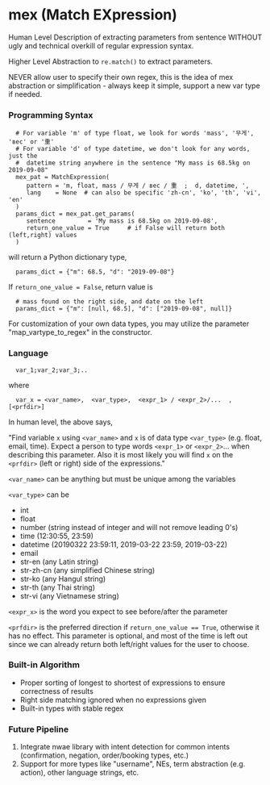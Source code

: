 # mex (Match EXpression)

Human Level Description of extracting parameters from sentence WITHOUT
ugly and technical overkill of regular expression syntax.

Higher Level Abstraction to ```re.match()``` to extract parameters.

NEVER allow user to specify their own regex, this is the idea of mex
abstraction or simplification - always keep it simple, support a new
var type if needed.


### Programming Syntax

```
  # For variable 'm' of type float, we look for words 'mass', '무게', 'вес' or '重'
  # For variable 'd' of type datetime, we don't look for any words, just the
  #  datetime string anywhere in the sentence "My mass is 68.5kg on 2019-09-08"
  mex_pat = MatchExpression(
     pattern = 'm, float, mass / 무게 / вес / 重  ;  d, datetime, ',
     lang    = None  # can also be specific 'zh-cn', 'ko', 'th', 'vi', 'en'
  )
  params_dict = mex_pat.get_params(
     sentence         = 'My mass is 68.5kg on 2019-09-08',
     return_one_value = True     # if False will return both (left,right) values
  )
```

will return a Python dictionary type,

```
  params_dict = {"m": 68.5, "d": "2019-09-08"}
```

If ```return_one_value = False```, return value is

```
  # mass found on the right side, and date on the left
  params_dict = {"m": [null, 68.5], "d": ["2019-09-08", null]}
```

For customization of your own data types, you may utilize the parameter
"map_vartype_to_regex" in the constructor.


### Language
```
  var_1;var_2;var_3;..
```
where
```
  var_x = <var_name>,  <var_type>,  <expr_1> / <expr_2>/...  , [<prfdir>]
```
In human level, the above says,

  "Find variable ```x``` using ```<var_name>``` and ```x``` is of data
  type ```<var_type>``` (e.g. float, email, time).
  Expect a person to type words ```<expr_1>``` or ```<expr_2>```...
  when describing this parameter.
  Also it is most likely you will find ```x``` on the ```<prfdir>```
  (left or right) side of the expressions."

```<var_name>```
  can be anything but must be unique among the variables

```<var_type>```
  can be
   - int
   - float
   - number (string instead of integer and will not remove leading 0's)
   - time (12:30:55, 23:59)
   - datetime (20190322 23:59:11, 2019-03-22 23:59, 2019-03-22)
   - email
   - str-en (any Latin string)
   - str-zh-cn (any simplified Chinese string)
   - str-ko (any Hangul string)
   - str-th (any Thai string)
   - str-vi (any Vietnamese string)
   
```<expr_x>```
  is the word you expect to see before/after the parameter

```<prfdir>```
  is the preferred direction if ```return_one_value == True```, otherwise it
  has no effect.
  This parameter is optional, and most of the time is left out since we
  can already return both left/right values for the user to choose.


### Built-in Algorithm

  - Proper sorting of longest to shortest of expressions to ensure
    correctness of results
  - Right side matching ignored when no expressions given
  - Built-in types with stable regex


### Future Pipeline

  1. Integrate nwae library with intent detection for common intents (confirmation, negation, order/booking types, etc.)
  2. Support for more types like "username", NEs, term abstraction (e.g. action), other language strings, etc.
  

